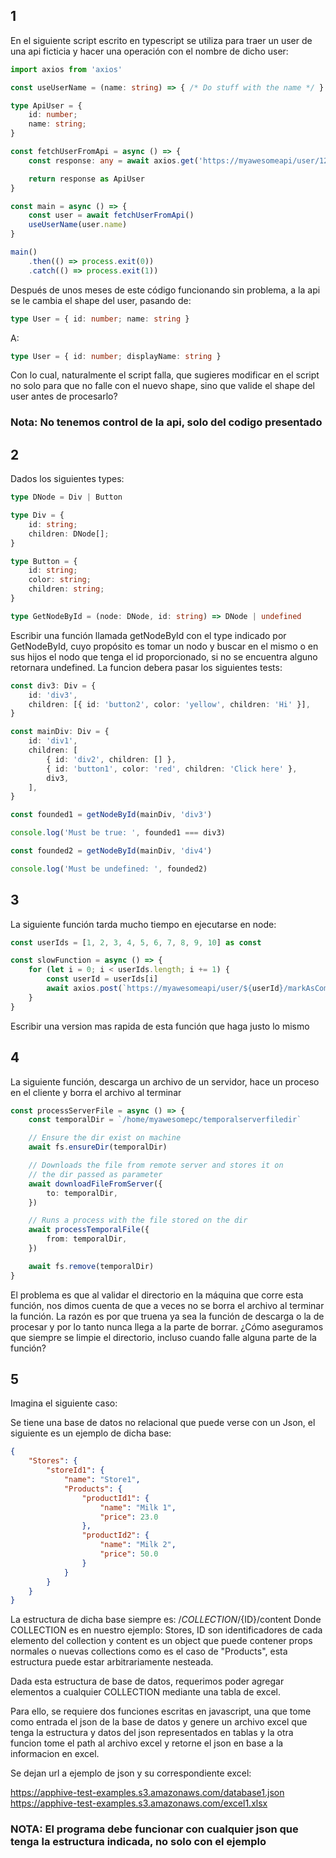 ## 1
En el siguiente script escrito en typescript se utiliza para traer un user de una api ficticia y hacer una operación con el nombre de dicho user:

```typescript
import axios from 'axios'

const useUserName = (name: string) => { /* Do stuff with the name */ }

type ApiUser = {
    id: number;
    name: string;
}

const fetchUserFromApi = async () => {
    const response: any = await axios.get('https://myawesomeapi/user/123')

    return response as ApiUser
}

const main = async () => {
    const user = await fetchUserFromApi()
    useUserName(user.name)
}

main()
    .then(() => process.exit(0))
    .catch(() => process.exit(1))

```
Después de unos meses de este código funcionando sin problema, a la api se le cambia el shape del user, pasando de:
```typescript
type User = { id: number; name: string }
```
A:
```typescript
type User = { id: number; displayName: string }
```
Con lo cual, naturalmente el script falla, que sugieres modificar en el script no solo para que no falle con el nuevo shape, sino que valide el shape del user antes de procesarlo?

### Nota: No tenemos control de la api, solo del codigo presentado

## 2
Dados los siguientes types:

```typescript
type DNode = Div | Button

type Div = {
    id: string;
    children: DNode[];
}

type Button = {
    id: string;
    color: string;
    children: string;
}

type GetNodeById = (node: DNode, id: string) => DNode | undefined

```
Escribir una función llamada getNodeById con el type indicado por GetNodeById, cuyo propósito es tomar un nodo y buscar en el mismo o en sus hijos el nodo que tenga el id proporcionado, si no se encuentra alguno retornara undefined.
La funcion debera pasar los siguientes tests:

```typescript
const div3: Div = {
    id: 'div3',
    children: [{ id: 'button2', color: 'yellow', children: 'Hi' }],
}

const mainDiv: Div = {
    id: 'div1',
    children: [
        { id: 'div2', children: [] },
        { id: 'button1', color: 'red', children: 'Click here' },
        div3,
    ],
}

const founded1 = getNodeById(mainDiv, 'div3')

console.log('Must be true: ', founded1 === div3)

const founded2 = getNodeById(mainDiv, 'div4')

console.log('Must be undefined: ', founded2)
```

## 3
La siguiente función tarda mucho tiempo en ejecutarse en node:
```typescript
const userIds = [1, 2, 3, 4, 5, 6, 7, 8, 9, 10] as const

const slowFunction = async () => {
    for (let i = 0; i < userIds.length; i += 1) {
        const userId = userIds[i]
        await axios.post(`https://myawesomeapi/user/${userId}/markAsCompleted`)
    }
}
```
Escribir una version mas rapida de esta función que haga justo lo mismo

## 4
La siguiente función, descarga un archivo de un servidor, hace un proceso en el cliente y borra el archivo al terminar

```typescript
const processServerFile = async () => {
    const temporalDir = `/home/myawesomepc/temporalserverfiledir`

    // Ensure the dir exist on machine
    await fs.ensureDir(temporalDir)

    // Downloads the file from remote server and stores it on
    // the dir passed as parameter
    await downloadFileFromServer({
        to: temporalDir,
    })

    // Runs a process with the file stored on the dir
    await processTemporalFile({
        from: temporalDir,
    })

    await fs.remove(temporalDir)
}
```
El problema es que al validar el directorio en la máquina que corre esta función, nos dimos cuenta de que a veces no se borra el archivo al terminar la función.
La razón es por que truena ya sea la función de descarga o la de procesar y por lo tanto nunca llega a la parte de borrar.
¿Cómo aseguramos que siempre se limpie el directorio, incluso cuando falle alguna parte de la función?

## 5
Imagina el siguiente caso:

Se tiene una base de datos no relacional que puede verse con un Json, el siguiente es un ejemplo de dicha base:

```json
{
    "Stores": {
        "storeId1": {
            "name": "Store1",
            "Products": {
                "productId1": {
                    "name": "Milk 1",
                    "price": 23.0
                },
                "productId2": {
                    "name": "Milk 2",
                    "price": 50.0
                }
            }
        }
    }
}
```

La estructura de dicha base siempre es: /${COLLECTION}/${ID}/content
Donde COLLECTION es en nuestro ejemplo: Stores, ID son identificadores de cada elemento del collection y content es un object que puede contener props normales o nuevas collections como es el caso de "Products", esta estructura puede estar arbitrariamente nesteada.

Dada esta estructura de base de datos, requerimos poder agregar elementos a cualquier COLLECTION mediante una tabla de excel.

Para ello, se requiere dos funciones escritas en javascript, una que tome como entrada el json de la base de datos y genere un archivo excel que tenga la estructura y datos del json representados en tablas y la otra funcion tome el path al archivo excel y retorne el json en base a la informacion en excel.

Se dejan url a ejemplo de json y su correspondiente excel:

https://apphive-test-examples.s3.amazonaws.com/database1.json
https://apphive-test-examples.s3.amazonaws.com/excel1.xlsx

### NOTA: El programa debe funcionar con cualquier json que tenga la estructura indicada, no solo con el ejemplo
